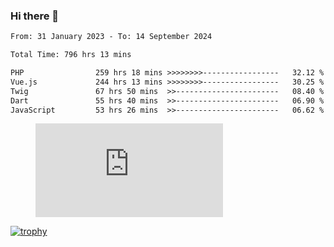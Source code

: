 ### Hi there 👋
<!--START_SECTION:waka-->

```txt
From: 31 January 2023 - To: 14 September 2024

Total Time: 796 hrs 13 mins

PHP                259 hrs 18 mins >>>>>>>>-----------------   32.12 %
Vue.js             244 hrs 13 mins >>>>>>>>-----------------   30.25 %
Twig               67 hrs 50 mins  >>-----------------------   08.40 %
Dart               55 hrs 40 mins  >>-----------------------   06.90 %
JavaScript         53 hrs 26 mins  >>-----------------------   06.62 %
```

<!--END_SECTION:waka-->
<!-- 
- 🔭 I’m currently working on ...
- 🌱 I’m currently learning ...
- 👯 I’m looking to collaborate on ...
- 🤔 I’m looking for help with ...
- 💬 Ask me about ...
- 📫 How to reach me: ...
- 😄 Pronouns: ...
- ⚡ Fun fact: ... -->


<figure><embed src="https://wakatime.com/share/@jakihanif/43c5af78-a69f-4ced-8cfc-b0822aa9be8f.svg"></embed></figure>

[![trophy](https://github-profile-trophy.vercel.app/?username=jakihanif23&rank=-A,-A)](https://github.com/jakihanif23)
